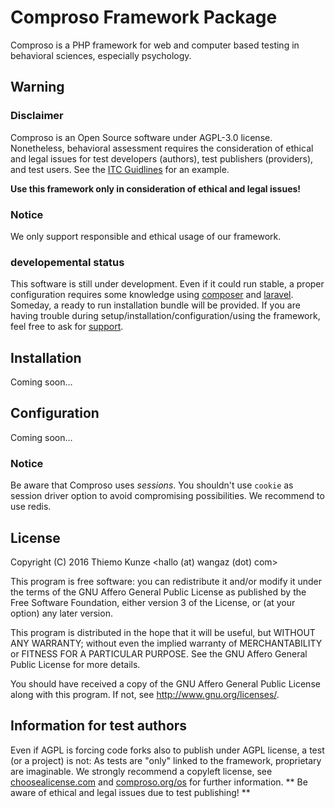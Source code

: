 # Comproso Framework Package

Comproso is a PHP framework for web and computer based testing in behavioral sciences, especially psychology.

## Warning
### Disclaimer
Comproso is an Open Source software under AGPL-3.0 license. Nonetheless, behavioral assessment requires the consideration of ethical and legal issues for test developers (authors), test publishers (providers), and test users. See the [ITC Guidlines](https://www.intestcom.org/page/5) for an example.

**Use this framework only in consideration of ethical and legal issues!**

### Notice
We only support responsible and ethical usage of our framework.

### developemental status
This software is still under development. Even if it could run stable, a proper configuration requires some knowledge using [composer](https://getcomposer.org/) and [laravel](https://laravel.com/). Someday, a ready to run installation bundle will be provided. If you are having trouble during setup/installation/configuration/using the framework, feel free to ask for [support](https://github.com/comproso/framework/issues).

## Installation
Coming soon…

## Configuration
Coming soon…

### Notice
Be aware that Comproso uses *sessions*. You shouldn't use `cookie` as session driver option to avoid compromising possibilities. We recommend to use redis.

## License
Copyright (C) 2016 Thiemo Kunze <hallo (at) wangaz (dot) com>

This program is free software: you can redistribute it and/or modify it under the terms of the GNU Affero General Public License as published by the Free Software Foundation, either version 3 of the License, or (at your option) any later version.

This program is distributed in the hope that it will be useful, but WITHOUT ANY WARRANTY; without even the implied warranty of MERCHANTABILITY or FITNESS FOR A PARTICULAR PURPOSE. See the GNU Affero General Public License for more details.

You should have received a copy of the GNU Affero General Public License along with this program.  If not, see <http://www.gnu.org/licenses/>.

## Information for test authors
Even if AGPL is forcing code forks also to publish under AGPL license, a test (or a project) is not: As tests are "only" linked to the framework, proprietary are imaginable. We strongly recommend a copyleft license, see [choosealicense.com](https://choosealicense.com) and [comproso.org/os](https://comproso.org/os) for further information. ** Be aware of ethical and legal issues due to test publishing! **

